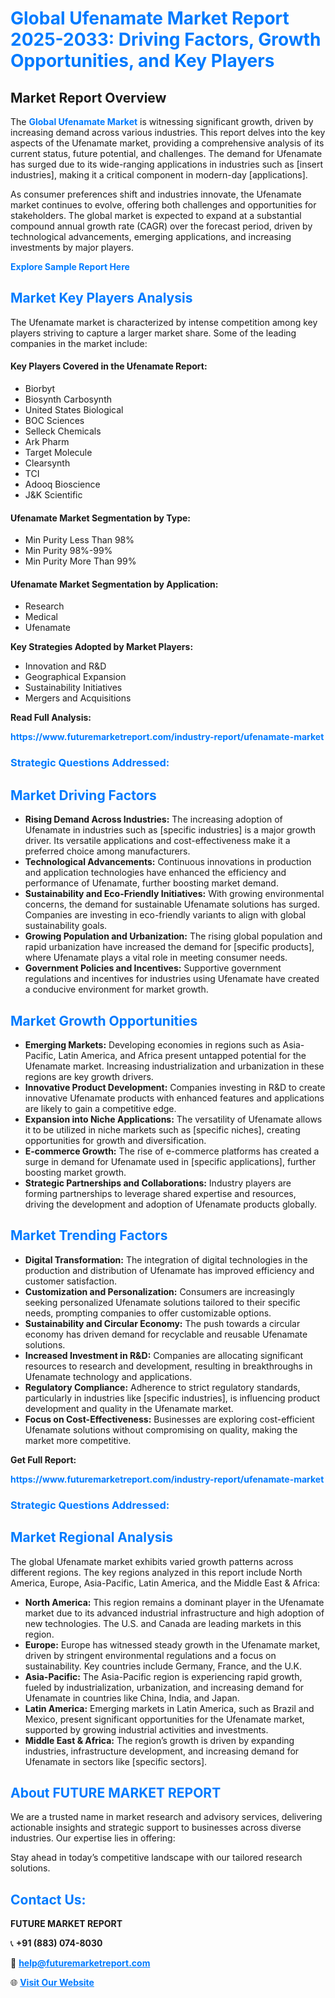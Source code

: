 <h1 style="color: #007BFF;">Global Ufenamate Market Report 2025-2033: Driving Factors, Growth Opportunities, and Key Players</h1>

<section id="overview">
<h2>Market Report Overview</h2>
<p>The <a href="https://www.futuremarketreport.com/industry-report/ufenamate-market" style="color: #007BFF; text-decoration: none;"><strong>Global Ufenamate Market</strong></a> is witnessing significant growth, driven by increasing demand across various industries. This report delves into the key aspects of the Ufenamate market, providing a comprehensive analysis of its current status, future potential, and challenges. The demand for Ufenamate has surged due to its wide-ranging applications in industries such as [insert industries], making it a critical component in modern-day [applications].</p>
<p>As consumer preferences shift and industries innovate, the Ufenamate market continues to evolve, offering both challenges and opportunities for stakeholders. The global market is expected to expand at a substantial compound annual growth rate (CAGR) over the forecast period, driven by technological advancements, emerging applications, and increasing investments by major players.</p>
</section>

<section id="overview">
<p><a href="https://www.futuremarketreport.com/request-sample/reportId=116426" style="color: #007BFF; text-decoration: none;"><strong>Explore Sample Report Here</strong></a></p>
</section>

<section id="key-players">
<h2 style="color: #007BFF;">Market Key Players Analysis</h2>
<p>The Ufenamate market is characterized by intense competition among key players striving to capture a larger market share. Some of the leading companies in the market include:</p>
<h4>Key Players Covered in the Ufenamate Report:</h4>
<ul><li>Biorbyt</li><li>Biosynth Carbosynth</li><li>United States Biological</li><li>BOC Sciences</li><li>Selleck Chemicals</li><li>Ark Pharm</li><li>Target Molecule</li><li>Clearsynth</li><li>TCI</li><li>Adooq Bioscience</li><li>J&amp;K Scientific</li></ul>
<h4>Ufenamate Market Segmentation by Type:</h4>
<ul><li>Min Purity Less Than 98%</li><li>Min Purity 98%-99%</li><li>Min Purity More Than 99%</li></ul>

<h4>Ufenamate Market Segmentation by Application:</h4>
<ul><li>Research</li><li>Medical</li><li>Ufenamate</li></ul>
<p><strong>Key Strategies Adopted by Market Players:</strong></p>
<ul>
<li>Innovation and R&D</li>
<li>Geographical Expansion</li>
<li>Sustainability Initiatives</li>
<li>Mergers and Acquisitions</li>
</ul>
</section>

<section>
<p><strong>Read Full Analysis: </strong></p><a href="https://www.futuremarketreport.com/industry-report/ufenamate-market" style="color: #007BFF; text-decoration: none;"><strong>https://www.futuremarketreport.com/industry-report/ufenamate-market</strong></a>
<h3 style="color: #007BFF;">Strategic Questions Addressed:</h3>
</section>

<section id="driving-factors">
<h2 style="color: #007BFF;">Market Driving Factors</h2>
<ul>
<li><strong>Rising Demand Across Industries:</strong> The increasing adoption of Ufenamate in industries such as [specific industries] is a major growth driver. Its versatile applications and cost-effectiveness make it a preferred choice among manufacturers.</li>
<li><strong>Technological Advancements:</strong> Continuous innovations in production and application technologies have enhanced the efficiency and performance of Ufenamate, further boosting market demand.</li>
<li><strong>Sustainability and Eco-Friendly Initiatives:</strong> With growing environmental concerns, the demand for sustainable Ufenamate solutions has surged. Companies are investing in eco-friendly variants to align with global sustainability goals.</li>
<li><strong>Growing Population and Urbanization:</strong> The rising global population and rapid urbanization have increased the demand for [specific products], where Ufenamate plays a vital role in meeting consumer needs.</li>
<li><strong>Government Policies and Incentives:</strong> Supportive government regulations and incentives for industries using Ufenamate have created a conducive environment for market growth.</li>
</ul>
</section>

<section id="growth-opportunities">
<h2 style="color: #007BFF;">Market Growth Opportunities</h2>
<ul>
<li><strong>Emerging Markets:</strong> Developing economies in regions such as Asia-Pacific, Latin America, and Africa present untapped potential for the Ufenamate market. Increasing industrialization and urbanization in these regions are key growth drivers.</li>
<li><strong>Innovative Product Development:</strong> Companies investing in R&D to create innovative Ufenamate products with enhanced features and applications are likely to gain a competitive edge.</li>
<li><strong>Expansion into Niche Applications:</strong> The versatility of Ufenamate allows it to be utilized in niche markets such as [specific niches], creating opportunities for growth and diversification.</li>
<li><strong>E-commerce Growth:</strong> The rise of e-commerce platforms has created a surge in demand for Ufenamate used in [specific applications], further boosting market growth.</li>
<li><strong>Strategic Partnerships and Collaborations:</strong> Industry players are forming partnerships to leverage shared expertise and resources, driving the development and adoption of Ufenamate products globally.</li>
</ul>
</section>

<section id="trending-factors">
<h2 style="color: #007BFF;">Market Trending Factors</h2>
<ul>
<li><strong>Digital Transformation:</strong> The integration of digital technologies in the production and distribution of Ufenamate has improved efficiency and customer satisfaction.</li>
<li><strong>Customization and Personalization:</strong> Consumers are increasingly seeking personalized Ufenamate solutions tailored to their specific needs, prompting companies to offer customizable options.</li>
<li><strong>Sustainability and Circular Economy:</strong> The push towards a circular economy has driven demand for recyclable and reusable Ufenamate solutions.</li>
<li><strong>Increased Investment in R&D:</strong> Companies are allocating significant resources to research and development, resulting in breakthroughs in Ufenamate technology and applications.</li>
<li><strong>Regulatory Compliance:</strong> Adherence to strict regulatory standards, particularly in industries like [specific industries], is influencing product development and quality in the Ufenamate market.</li>
<li><strong>Focus on Cost-Effectiveness:</strong> Businesses are exploring cost-efficient Ufenamate solutions without compromising on quality, making the market more competitive.</li>
</ul>
</section>

<section>
<p><strong>Get Full Report: </strong></p><a href="https://www.futuremarketreport.com/industry-report/ufenamate-market" style="color: #007BFF; text-decoration: none;"><strong>https://www.futuremarketreport.com/industry-report/ufenamate-market</strong></a>
<h3 style="color: #007BFF;">Strategic Questions Addressed:</h3>
</section>


<section id="regional-analysis">
<h2 style="color: #007BFF;">Market Regional Analysis</h2>
<p>The global Ufenamate market exhibits varied growth patterns across different regions. The key regions analyzed in this report include North America, Europe, Asia-Pacific, Latin America, and the Middle East & Africa:</p>
<ul>
<li><strong>North America:</strong> This region remains a dominant player in the Ufenamate market due to its advanced industrial infrastructure and high adoption of new technologies. The U.S. and Canada are leading markets in this region.</li>
<li><strong>Europe:</strong> Europe has witnessed steady growth in the Ufenamate market, driven by stringent environmental regulations and a focus on sustainability. Key countries include Germany, France, and the U.K.</li>
<li><strong>Asia-Pacific:</strong> The Asia-Pacific region is experiencing rapid growth, fueled by industrialization, urbanization, and increasing demand for Ufenamate in countries like China, India, and Japan.</li>
<li><strong>Latin America:</strong> Emerging markets in Latin America, such as Brazil and Mexico, present significant opportunities for the Ufenamate market, supported by growing industrial activities and investments.</li>
<li><strong>Middle East & Africa:</strong> The region’s growth is driven by expanding industries, infrastructure development, and increasing demand for Ufenamate in sectors like [specific sectors].</li>
</ul>
</section>

<footer>
<h2 style="color: #007BFF;">About FUTURE MARKET REPORT</h2>
<p>We are a trusted name in market research and advisory services, delivering actionable insights and strategic support to businesses across diverse industries. Our expertise lies in offering:</p>

<p>Stay ahead in today’s competitive landscape with our tailored research solutions.</p>

<h2 style="color: #007BFF;">Contact Us:</h2>
<p><strong>FUTURE MARKET REPORT</strong></p>
<p>📞 <strong>+91 (883) 074-8030</strong></p>
<p>📧 <strong><a href="mailto:help@futuremarketreport.com" style="color: #007BFF;">help@futuremarketreport.com</a></strong></p>
<p>🌐 <strong><a href="https://www.futuremarketreport.com/" style="color: #007BFF;">Visit Our Website</a></strong></p>
</footer>